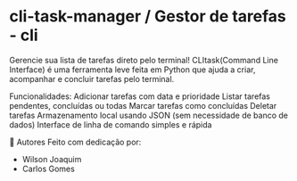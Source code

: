 # cli-task-manager / Gestor de tarefas - cli
Gerencie sua lista de tarefas direto pelo terminal! CLItask(Command Line Interface) é uma ferramenta leve feita em Python que ajuda a criar, acompanhar e concluir tarefas pelo terminal.

Funcionalidades:
Adicionar tarefas com data e prioridade
Listar tarefas pendentes, concluídas ou todas
Marcar tarefas como concluídas
Deletar tarefas
Armazenamento local usando JSON (sem necessidade de banco de dados)
Interface de linha de comando simples e rápida

👤 Autores
Feito com dedicação por:
- Wilson Joaquim 
- Carlos Gomes

